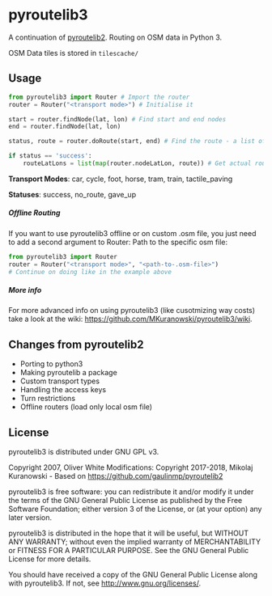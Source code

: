 # pyroutelib3

A continuation of [pyroutelib2](https://github.com/gaulinmp/pyroutelib2).
Routing on OSM data in Python 3.

OSM Data tiles is stored in `tilescache/`


## Usage

```python
from pyroutelib3 import Router # Import the router
router = Router("<transport mode>") # Initialise it

start = router.findNode(lat, lon) # Find start and end nodes
end = router.findNode(lat, lon)

status, route = router.doRoute(start, end) # Find the route - a list of OSM nodes

if status == 'success':
    routeLatLons = list(map(router.nodeLatLon, route)) # Get actual route coordinates

```
**Transport Modes**: car, cycle, foot, horse, tram, train, tactile_paving

**Statuses**: success, no_route, gave_up


##### Offline Routing

If you want to use pyroutelib3 offline or on custom .osm file, you just need to add a second argument to Router:
Path to the specific osm file:

```python
from pyroutelib3 import Router
router = Router("<transport mode>", "<path-to-.osm-file>")
# Continue on doing like in the example above
```
##### More info

For more advanced info on using pyroutelib3 (like cusotmizing way costs) take a look at the wiki: https://github.com/MKuranowski/pyroutelib3/wiki.

## Changes from pyroutelib2
- Porting to python3
- Making pyroutelib a package
- Custom transport types
- Handling the access keys
- Turn restrictions
- Offline routers (load only local osm file)


## License

pyroutelib3 is distributed under GNU GPL v3.

Copyright 2007, Oliver White
Modifications: Copyright 2017-2018, Mikolaj Kuranowski -
Based on https://github.com/gaulinmp/pyroutelib2

pyroutelib3 is free software: you can redistribute it and/or modify
it under the terms of the GNU General Public License as published by
the Free Software Foundation; either version 3 of the License, or
(at your option) any later version.

pyroutelib3 is distributed in the hope that it will be useful,
but WITHOUT ANY WARRANTY; without even the implied warranty of
MERCHANTABILITY or FITNESS FOR A PARTICULAR PURPOSE.  See the
GNU General Public License for more details.

You should have received a copy of the GNU General Public License
along with pyroutelib3. If not, see <http://www.gnu.org/licenses/>.
